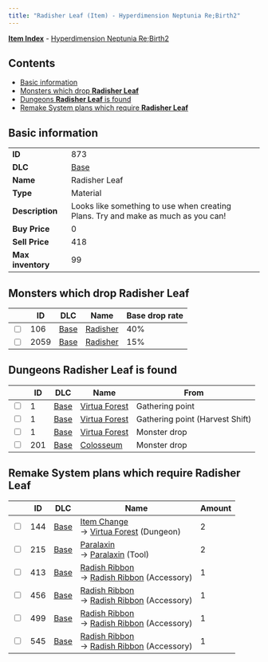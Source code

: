 ```yaml
---
title: "Radisher Leaf (Item) - Hyperdimension Neptunia Re;Birth2"
---
```


[**Item Index**](/neptunia/rb2/item/index.html) - [Hyperdimension Neptunia Re;Birth2](/neptunia/rb2)

## Contents

- [Basic information](#basic-information)
- [Monsters which drop **Radisher Leaf**](#monsters-which-drop-radisher-leaf)
- [Dungeons **Radisher Leaf** is found](#dungeons-radisher-leaf-is-found)
- [Remake System plans which require **Radisher Leaf**](#remake-system-plans-which-require-radisher-leaf)

## Basic information

|   |   |
| -- | -- |
| **ID** | 873 |
| **DLC** | [Base](/neptunia/rb2/dlc/0-base.html) |
| **Name** | Radisher Leaf |
| **Type** | Material |
| **Description** | Looks like something to use when creating Plans. Try and make as much as you can! |
| **Buy Price** | 0 |
| **Sell Price** | 418 |
| **Max inventory** | 99 |

## Monsters which drop **Radisher Leaf**

|    | ID | DLC | Name | Base drop rate |
| -- | -- | --- | ---- | -------------- |
| <input type="checkbox" id="rb2-monster-0-106" class="trackbox" /> | 106 | [Base](/neptunia/rb2/dlc/0-base.html) | [Radisher](/neptunia/rb2/monster/0-106-radisher.html) | 40% |
| <input type="checkbox" id="rb2-monster-0-2059" class="trackbox" /> | 2059 | [Base](/neptunia/rb2/dlc/0-base.html) | [Radisher](/neptunia/rb2/monster/0-2059-radisher.html) | 15% |

## Dungeons **Radisher Leaf** is found

|    | ID | DLC | Name | From |
| -- | -- | --- | ---- | ---- |
| <input type="checkbox" id="rb2-dungeon-0-1" class="trackbox" /> | 1 | [Base](/neptunia/rb2/dlc/0-base.html) | [Virtua Forest](/neptunia/rb2/dungeon/0-1-virtua-forest.html) | Gathering point |
| <input type="checkbox" id="rb2-dungeon-0-1" class="trackbox" /> | 1 | [Base](/neptunia/rb2/dlc/0-base.html) | [Virtua Forest](/neptunia/rb2/dungeon/0-1-virtua-forest.html) | Gathering point (Harvest Shift) |
| <input type="checkbox" id="rb2-dungeon-0-1" class="trackbox" /> | 1 | [Base](/neptunia/rb2/dlc/0-base.html) | [Virtua Forest](/neptunia/rb2/dungeon/0-1-virtua-forest.html) | Monster drop |
| <input type="checkbox" id="rb2-dungeon-0-201" class="trackbox" /> | 201 | [Base](/neptunia/rb2/dlc/0-base.html) | [Colosseum](/neptunia/rb2/dungeon/0-201-colosseum.html) | Monster drop |

## Remake System plans which require **Radisher Leaf**

|    | ID | DLC | Name | Amount |
| -- | -- | --- | ---- | ------ |
| <input type="checkbox" id="rb2-remake-0-144" class="trackbox" /> | 144 | [Base](/neptunia/rb2/dlc/0-base.html) | [Item Change](/neptunia/rb2/remake/0-144-item-change.html)<br />→ [Virtua Forest](/neptunia/rb2/dungeon/0-1-virtua-forest.html) (Dungeon) | 2 |
| <input type="checkbox" id="rb2-remake-0-215" class="trackbox" /> | 215 | [Base](/neptunia/rb2/dlc/0-base.html) | [Paralaxin](/neptunia/rb2/remake/0-215-paralaxin.html)<br />→ [Paralaxin](/neptunia/rb2/item/0-20-paralaxin.html) (Tool) | 2 |
| <input type="checkbox" id="rb2-remake-0-413" class="trackbox" /> | 413 | [Base](/neptunia/rb2/dlc/0-base.html) | [Radish Ribbon](/neptunia/rb2/remake/0-413-radish-ribbon.html)<br />→ [Radish Ribbon](/neptunia/rb2/item/0-2330-radish-ribbon.html) (Accessory) | 1 |
| <input type="checkbox" id="rb2-remake-0-456" class="trackbox" /> | 456 | [Base](/neptunia/rb2/dlc/0-base.html) | [Radish Ribbon](/neptunia/rb2/remake/0-456-radish-ribbon.html)<br />→ [Radish Ribbon](/neptunia/rb2/item/0-2387-radish-ribbon.html) (Accessory) | 1 |
| <input type="checkbox" id="rb2-remake-0-499" class="trackbox" /> | 499 | [Base](/neptunia/rb2/dlc/0-base.html) | [Radish Ribbon](/neptunia/rb2/remake/0-499-radish-ribbon.html)<br />→ [Radish Ribbon](/neptunia/rb2/item/0-2446-radish-ribbon.html) (Accessory) | 1 |
| <input type="checkbox" id="rb2-remake-0-545" class="trackbox" /> | 545 | [Base](/neptunia/rb2/dlc/0-base.html) | [Radish Ribbon](/neptunia/rb2/remake/0-545-radish-ribbon.html)<br />→ [Radish Ribbon](/neptunia/rb2/item/0-2512-radish-ribbon.html) (Accessory) | 1 |